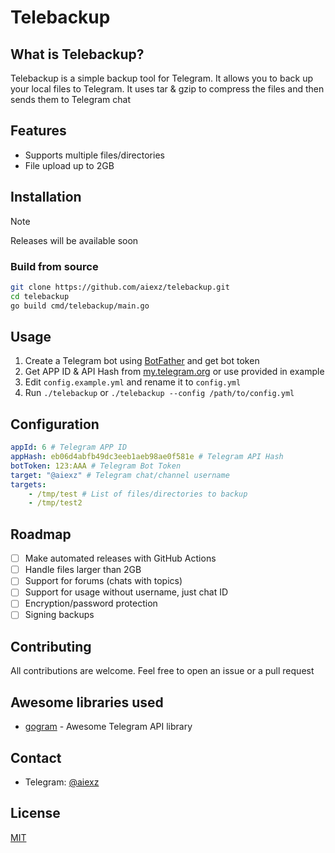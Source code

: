 # Telebackup

## What is Telebackup?
Telebackup is a simple backup tool for Telegram. It allows you to back up your local files to Telegram. It uses tar & gzip to compress the files and then sends them to Telegram chat

## Features
- Supports multiple files/directories
- File upload up to 2GB

## Installation
> [!NOTE]
> Releases will be available soon

### Build from source
```bash
git clone https://github.com/aiexz/telebackup.git
cd telebackup
go build cmd/telebackup/main.go
```

## Usage
1. Create a Telegram bot using [BotFather](https://t.me/botfather) and get bot token
2. Get APP ID & API Hash from [my.telegram.org](https://my.telegram.org) or use provided in example
3. Edit `config.example.yml` and rename it to `config.yml`
4. Run `./telebackup` or `./telebackup --config /path/to/config.yml`

## Configuration
```yaml
appId: 6 # Telegram APP ID
appHash: eb06d4abfb49dc3eeb1aeb98ae0f581e # Telegram API Hash
botToken: 123:AAA # Telegram Bot Token
target: "@aiexz" # Telegram chat/channel username
targets:
    - /tmp/test # List of files/directories to backup
    - /tmp/test2
```

## Roadmap
- [ ] Make automated releases with GitHub Actions
- [ ] Handle files larger than 2GB
- [ ] Support for forums (chats with topics)
- [ ] Support for usage without username, just chat ID
- [ ] Encryption/password protection
- [ ] Signing backups

## Contributing
All contributions are welcome. Feel free to open an issue or a pull request

## Awesome libraries used
- [gogram](https://github.com/AmarnathCJD/gogram) - Awesome Telegram API library

## Contact
- Telegram: [@aiexz](https://t.me/aiexz)

## License
[MIT](LICENSE)
